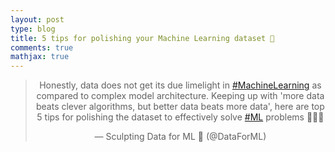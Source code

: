 ```yaml
---
layout: post
type: blog
title: 5 tips for polishing your Machine Learning dataset 🧼
comments: true
mathjax: true
---
```

<center>
 <blockquote class="twitter-tweet">
  <p lang="en" dir="ltr">Honestly, data does not get its due limelight in <a href="https://twitter.com/hashtag/MachineLearning?src=hash&amp;ref_src=twsrc%5Etfw">#MachineLearning</a> as compared to complex model architecture. Keeping up with &#39;more data beats clever algorithms, but better data beats more data&#39;, here are top 5 tips for polishing the dataset to effectively solve <a href="https://twitter.com/hashtag/ML?src=hash&amp;ref_src=twsrc%5Etfw">#ML</a> problems 🤖👇🏻
  </p>&mdash; Sculpting Data for ML 📖 (@DataForML) 
<!--   <a href="https://twitter.com/DataForML/status/1416975965209522186?ref_src=twsrc%5Etfw">July 19, 2021</a> -->
 </blockquote> 
</center>
 <script async src="https://platform.twitter.com/widgets.js" charset="utf-8"></script>

